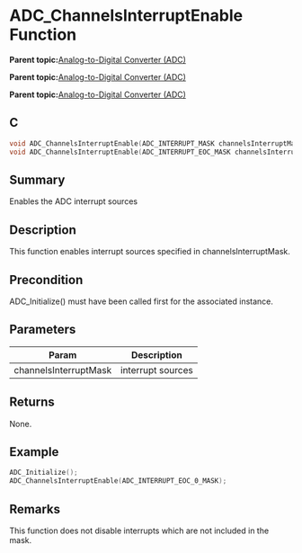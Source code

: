 # ADC\_ChannelsInterruptEnable Function

**Parent topic:**[Analog-to-Digital Converter \(ADC\)](GUID-056D5DD2-57C5-445D-95F9-F4FCAA2DFDE1.md)

**Parent topic:**[Analog-to-Digital Converter \(ADC\)](GUID-92E9F62C-DBB2-4C9A-B8AD-EDEE1E2F2BDF.md)

**Parent topic:**[Analog-to-Digital Converter \(ADC\)](GUID-9967CAB9-4A20-413A-A710-06E26197F2AB.md)

## C

```c
void ADC_ChannelsInterruptEnable(ADC_INTERRUPT_MASK channelsInterruptMask)
void ADC_ChannelsInterruptEnable(ADC_INTERRUPT_EOC_MASK channelsInterruptMask)
```

## Summary

Enables the ADC interrupt sources

## Description

This function enables interrupt sources specified in channelsInterruptMask.

## Precondition

ADC\_Initialize\(\) must have been called first for the associated instance.

## Parameters

|Param|Description|
|-----|-----------|
|channelsInterruptMask|interrupt sources|

## Returns

None.

## Example

```c
ADC_Initialize();
ADC_ChannelsInterruptEnable(ADC_INTERRUPT_EOC_0_MASK);
```

## Remarks

This function does not disable interrupts which are not included in the mask.


